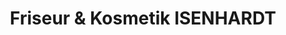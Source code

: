 ---
title: "Friseur & Kosmetik ISENHARDT"
url: /hamm-sieg/friseur-und-kosmetik-isenhardt/
shop: Friseur
---